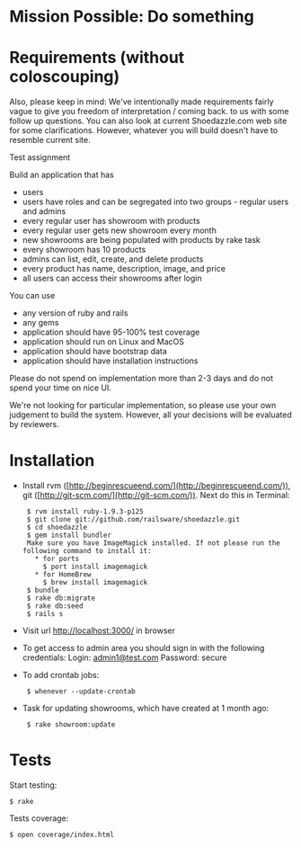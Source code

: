 # Mission Possible: Do something

# Requirements (without coloscouping)

Also, please keep in mind:
We've intentionally made requirements fairly vague to give you freedom of interpretation / coming back.
to us with some follow up questions. You can also look at current Shoedazzle.com web site for some clarifications.
However, whatever you will build doesn't have to resemble current site.

Test assignment

Build an application that has
* users
* users have roles and can be segregated into two groups - regular users and admins
* every regular user has showroom with products
* every regular user gets new showroom every month
* new showrooms are being populated with products by rake task
* every showroom has 10 products
* admins can list, edit, create, and delete products
* every product has name, description, image, and price
* all users can access their showrooms after login

You can use
* any version of ruby and rails
* any gems
* application should have 95-100% test coverage
* application should run on Linux and MacOS
* application should have bootstrap data
* application should have installation instructions

Please do not spend on implementation more than 2-3 days and do not spend your time on nice UI.

We're not looking for particular implementation, so please use your own judgement to build the system. However, all your decisions will be evaluated by reviewers.

# Installation

 * Install rvm ([http://beginrescueend.com/](http://beginrescueend.com/)), git ([http://git-scm.com/](http://git-scm.com/)). Next do this in Terminal:

        $ rvm install ruby-1.9.3-p125
        $ git clone git://github.com/railsware/shoedazzle.git
        $ cd shoedazzle
        $ gem install bundler
        Make sure you have ImageMagick installed. If not please run the following command to install it:
          * for ports
            $ port install imagemagick
          * for HomeBrew
            $ brew install imagemagick
        $ bundle
        $ rake db:migrate
        $ rake db:seed
        $ rails s

 * Visit url [http://localhost:3000/](http://localhost:3000/) in browser

 * To get access to admin area you should sign in with the following credentials:
        Login: admin1@test.com
        Password: secure

 * To add crontab jobs:

        $ whenever --update-crontab

 * Task for updating showrooms, which have created at 1 month ago:

        $ rake showroom:update

# Tests

Start testing:

    $ rake

Tests coverage:

    $ open coverage/index.html
